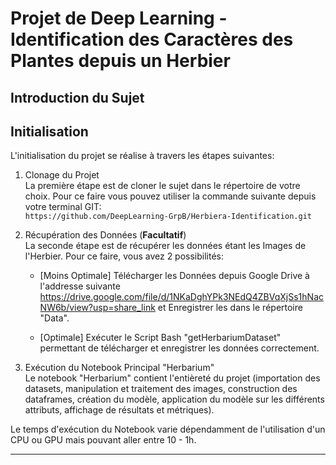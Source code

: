 # Projet de Deep Learning - Identification des Caractères des Plantes depuis un Herbier


## Introduction du Sujet



## Initialisation

L'initialisation du projet se réalise à travers les étapes suivantes: 


1. Clonage du Projet   
La première étape est de cloner le sujet dans le répertoire de votre choix. Pour ce faire vous pouvez utiliser la commande suivante depuis votre terminal GIT:  
` https://github.com/DeepLearning-GrpB/Herbiera-Identification.git `


2. Récupération des Données (**Facultatif**)  
La seconde étape est de récupérer les données étant les Images de l'Herbier. Pour ce faire, vous avez 2 possibilités:

    - [Moins Optimale] Télécharger les Données depuis Google Drive à l'addresse suivante https://drive.google.com/file/d/1NKaDghYPk3NEdQ4ZBVqXjSs1hNacNW6b/view?usp=share_link et Enregistrer les dans le répertoire "Data".
    
    - [Optimale] Exécuter le Script Bash "getHerbariumDataset" permettant de télécharger et enregistrer les données correctement.


3. Exécution du Notebook Principal "Herbarium"  
Le notebook "Herbarium" contient l'entièreté du projet (importation des datasets, manipulation et traitement des images, construction des dataframes, création du modèle, application du modèle sur les différents attributs, affichage de résultats et métriques).  

Le temps d'exécution du Notebook varie dépendamment de l'utilisation d'un CPU ou GPU mais pouvant aller entre 10 - 1h.

---

